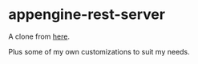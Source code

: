 appengine-rest-server
=====================

A clone from [here](https://code.google.com/p/appengine-rest-server/).

Plus some of my own customizations to suit my needs.
